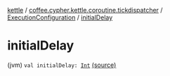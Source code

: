 [kettle](../../index.md) / [coffee.cypher.kettle.coroutine.tickdispatcher](../index.md) / [ExecutionConfiguration](index.md) / [initialDelay](./initial-delay.md)

# initialDelay

(jvm) `val initialDelay: `[`Int`](https://kotlinlang.org/api/latest/jvm/stdlib/kotlin/-int/index.html) [(source)](https://github.com/Cypher121/kettle/blob/master/src/main/kotlin/coffee/cypher/kettle/coroutine/tickdispatcher/ExecutionConfiguration.kt#L3)
